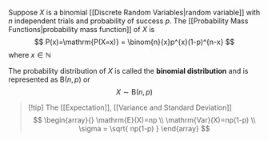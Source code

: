Suppose $X$ is a binomial [[Discrete Random Variables|random variable]] with $n$ independent trials and probability of success $p$. The [[Probability Mass Functions|probability mass function]] of $X$ is
$$
P(x)=\mathrm{P(X=x)} = \binom{n}{x}p^{x}(1-p)^{n-x}
$$
where $x \in \mathbb{N}$

The probability distribution of $X$ is called the **binomial distribution** and is represented as $\mathrm{B}(n,p)$ or
$$
X \sim \mathrm{B}(n,p)
$$

> [!tip] The [[Expectation]], [[Variance and Standard Deviation]]
> $$
\begin{array}{}
\mathrm{E}(X)=np \\
\mathrm{Var}(X)=np(1-p) \\
\sigma = \sqrt{ np(1-p) }
\end{array}
>$$


